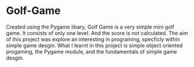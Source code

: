 # Golf-Game
 Created using the Pygame libary, Golf Game is a very simple mini golf game.
 It consists of only one level. And the score is not calculated. 
 The aim of this project was explore an interesting in programing, specficly within simple game desgin. What I learnt in this project is simple object oriented progaming, the Pygame module, and the fundamentals of simple game desgin. 
